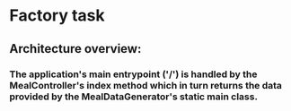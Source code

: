 # Factory task

## Architecture overview:

### The application's main entrypoint ('/') is handled by the MealController's index method which in turn returns the data provided by the MealDataGenerator's static main class.


